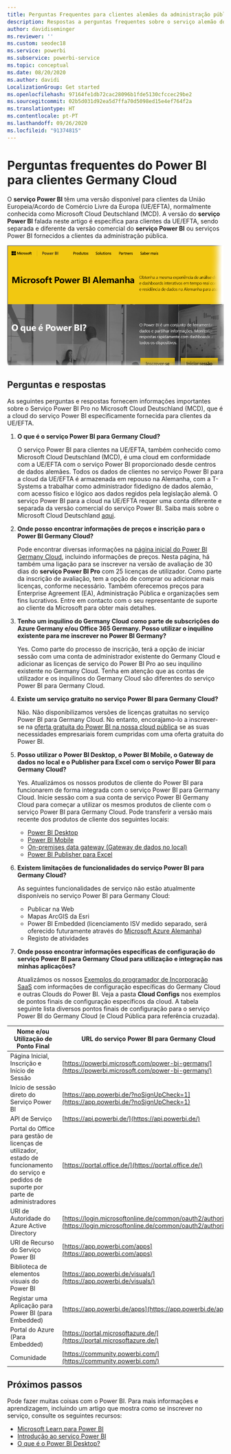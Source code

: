 ```yaml
---
title: Perguntas Frequentes para clientes alemães da administração pública
description: Respostas a perguntas frequentes sobre o serviço alemão do Power BI para a administração pública, para clientes alemães da administração pública
author: davidiseminger
ms.reviewer: ''
ms.custom: seodec18
ms.service: powerbi
ms.subservice: powerbi-service
ms.topic: conceptual
ms.date: 08/20/2020
ms.author: davidi
LocalizationGroup: Get started
ms.openlocfilehash: 97164fe1db72cac28096b1fde5130cfccec29be2
ms.sourcegitcommit: 02b5d031d92ea5d7ffa70d5098ed15e4ef764f2a
ms.translationtype: HT
ms.contentlocale: pt-PT
ms.lasthandoff: 09/26/2020
ms.locfileid: "91374815"
---
```

# <a name="frequently-asked-questions-for-power-bi-for-germany-cloud-customers"></a>Perguntas frequentes do Power BI para clientes Germany Cloud
O **serviço Power BI** têm uma versão disponível para clientes da União Europeia/Acordo de Comércio Livre da Europa (UE/EFTA), normalmente conhecida como Microsoft Cloud Deutschland (MCD). A versão do **serviço Power BI** falada neste artigo é específica para clientes da UE/EFTA, sendo separada e diferente da versão comercial do **serviço Power BI** ou serviços Power BI fornecidos a clientes da administração pública.

![Captura de ecrã a mostrar a home page do Microsoft Power B I Germany.](media/service-govde-faq/govde-faq_01.png)

## <a name="questions-and-answers"></a>Perguntas e respostas

As seguintes perguntas e respostas fornecem informações importantes sobre o Serviço Power BI Pro no Microsoft Cloud Deutschland (MCD), que é a cloud do serviço Power BI especificamente fornecida para clientes da UE/EFTA.

1. **O que é o serviço Power BI para Germany Cloud?**
   
   O serviço Power BI para clientes na UE/EFTA, também conhecido como Microsoft Cloud Deutschland (MCD), é uma cloud em conformidade com a UE/EFTA com o serviço Power BI proporcionado desde centros de dados alemães. Todos os dados de clientes no serviço Power BI para a cloud da UE/EFTA é armazenada em repouso na Alemanha, com a T-Systems a trabalhar como administrador fidedigno de dados alemão, com acesso físico e lógico aos dados regidos pela legislação alemã. O serviço Power BI para a cloud na UE/EFTA requer uma conta diferente e separada da versão comercial do serviço Power BI. Saiba mais sobre o Microsoft Cloud Deutschland [aqui](https://www.microsoft.com/trustcenter/cloudservices/nationalcloud).
2. **Onde posso encontrar informações de preços e inscrição para o Power BI Germany Cloud?**
   
   Pode encontrar diversas informações na [página inicial do Power BI Germany Cloud](https://powerbi.microsoft.com/power-bi-germany/), incluindo informações de preços. Nesta página, há também uma ligação para se inscrever na versão de avaliação de 30 dias do **serviço Power BI Pro** com 25 licenças de utilizador. Como parte da inscrição de avaliação, tem a opção de comprar ou adicionar mais licenças, conforme necessário. Também oferecemos preços para Enterprise Agreement (EA), Administração Pública e organizações sem fins lucrativos. Entre em contacto com o seu representante de suporte ao cliente da Microsoft para obter mais detalhes.
3. **Tenho um inquilino do Germany Cloud como parte de subscrições do Azure Germany e/ou Office 365 Germany. Posso utilizar o inquilino existente para me inscrever no Power BI Germany?**
   
   Yes. Como parte do processo de inscrição, terá a opção de iniciar sessão com uma conta de administrador existente do Germany Cloud e adicionar as licenças de serviço do Power BI Pro ao seu inquilino existente no Germany Cloud. Tenha em atenção que as contas de utilizador e os inquilinos do Germany Cloud são diferentes do serviço Power BI para Germany Cloud.
4. **Existe um serviço gratuito no serviço Power BI para Germany Cloud?**
   
   Não. Não disponibilizamos versões de licenças gratuitas no serviço Power BI para Germany Cloud. No entanto, encorajamo-lo a inscrever-se na [oferta gratuita do Power BI na nossa cloud pública](https://powerbi.microsoft.com/get-started/) se as suas necessidades empresariais forem cumpridas com uma oferta gratuita do Power BI.
5. **Posso utilizar o Power BI Desktop, o Power BI Mobile, o Gateway de dados no local e o Publisher para Excel com o serviço Power BI para Germany Cloud?**
   
   Yes. Atualizámos os nossos produtos de cliente do Power BI para funcionarem de forma integrada com o serviço Power BI para Germany Cloud. Inicie sessão com a sua conta de serviço Power BI Germany Cloud para começar a utilizar os mesmos produtos de cliente com o serviço Power BI para Germany Cloud. Pode transferir a versão mais recente dos produtos de cliente dos seguintes locais:
   
   * [Power BI Desktop](https://powerbi.microsoft.com/desktop/)
   * [Power BI Mobile](https://powerbi.microsoft.com/mobile/)
   * [On-premises data gateway (Gateway de dados no local)](https://powerbi.microsoft.com/gateway/)
   * [Power BI Publisher para Excel](https://powerbi.microsoft.com/excel-dashboard-publisher/)
6. **Existem limitações de funcionalidades do serviço Power BI para Germany Cloud?**
   
   As seguintes funcionalidades de serviço não estão atualmente disponíveis no serviço Power BI para Germany Cloud:
   
   * Publicar na Web
   * Mapas ArcGIS da Esri
   * Power BI Embedded (licenciamento ISV medido separado, será oferecido futuramente através do [Microsoft Azure Alemanha](https://azure.microsoft.com/overview/clouds/germany/))
   * Registo de atividades

7. **Onde posso encontrar informações específicas de configuração do serviço Power BI para Germany Cloud para utilização e integração nas minhas aplicações?**
   
   Atualizámos os nossos [Exemplos do programador de Incorporação SaaS](https://github.com/Microsoft/PowerBI-Developer-Samples) com informações de configuração específicas do Germany Cloud e outras Clouds do Power BI. Veja a pasta **Cloud Configs** nos exemplos de pontos finais de configuração específicos da cloud. A tabela seguinte lista diversos pontos finais de configuração para o serviço Power BI do Germany Cloud (e Cloud Pública para referência cruzada).

| **Nome e/ou Utilização de Ponto Final** | **URL do serviço Power BI para Germany Cloud** | **URL equivalente na Cloud Pública (para referência cruzada)** |
| --- | --- | --- |
| Página Inicial, Inscrição e Início de Sessão |[https://powerbi.microsoft.com/power-bi-germany/](https://powerbi.microsoft.com/power-bi-germany/) |[https://powerbi.microsoft.com/](https://powerbi.microsoft.com/) |
| Início de sessão direto do Serviço Power BI |[https://app.powerbi.de/?noSignUpCheck=1](https://app.powerbi.de/?noSignUpCheck=1) |[https://app.powerbi.com/?noSignUpCheck=1](https://app.powerbi.com/?noSignUpCheck=1) |
| API de Serviço |[https://api.powerbi.de/](https://api.powerbi.de/) |[https://api.powerbi.com/](https://api.powerbi.com/) |
| Portal do Office para gestão de licenças de utilizador, estado de funcionamento do serviço e pedidos de suporte por parte de administradores |[https://portal.office.de/](https://portal.office.de/) |[https://portal.office.com/](https://portal.office.com/) |
| URI de Autoridade do Azure Active Directory |[https://login.microsoftonline.de/common/oauth2/authorize/](https://login.microsoftonline.de/common/oauth2/authorize/) |[https://login.microsoftonline.com/common/oauth2/authorize/](https://login.microsoftonline.com/common/oauth2/authorize/) |
| URI de Recurso do Serviço Power BI |[https://app.powerbi.com/apps](https://app.powerbi.com/apps) | |
| Biblioteca de elementos visuais do Power BI |[https://app.powerbi.de/visuals/](https://app.powerbi.de/visuals/) |[https://app.powerbi.com/visuals/](https://app.powerbi.com/visuals/) |
| Registar uma Aplicação para Power BI (para Embedded) |[https://app.powerbi.de/apps](https://app.powerbi.de/apps) |[https://app.powerbi.com/apps](https://app.powerbi.com/apps) |
| Portal do Azure (Para Embedded) |[https://portal.microsoftazure.de/](https://portal.microsoftazure.de/) |[https://portal.azure.com/](https://portal.azure.com/) |
| Comunidade |[https://community.powerbi.com/](https://community.powerbi.com/) |[https://community.powerbi.com/](https://community.powerbi.com/) |

## <a name="next-steps"></a>Próximos passos
Pode fazer muitas coisas com o Power BI. Para mais informações e aprendizagem, incluindo um artigo que mostra como se inscrever no serviço, consulte os seguintes recursos:

* [Microsoft Learn para Power BI](/learn/powerplatform/power-bi?WT.mc_id=powerbi_landingpage-docs-link)
* [Introdução ao serviço Power BI](../fundamentals/service-get-started.md)
* [O que é o Power BI Desktop?](../fundamentals/desktop-what-is-desktop.md)